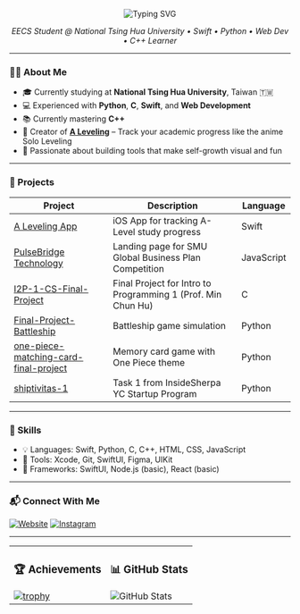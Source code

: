 <p align="center">
  <img src="https://readme-typing-svg.herokuapp.com?font=Fira+Code&size=24&duration=3000&color=00F7FF&center=true&vCenter=true&width=500&lines=Hi%2C+My+Name+Is+Bradley!+:D;iOS+Dev+%7C+EECS+Student+%7C+Swift+%7C+Python+%7C+C" alt="Typing SVG" />
</p>

<p align="center">
  <em>EECS Student @ National Tsing Hua University • Swift • Python • Web Dev • C++ Learner</em>
</p>

---

### 👨‍🎓 About Me

- 🎓 Currently studying at **National Tsing Hua University**, Taiwan 🇹🇼
- 💻 Experienced with **Python**, **C**, **Swift**, and **Web Development**
- 📚 Currently mastering **C++**
- 📱 Creator of **[A Leveling](https://github.com/NicolasBradley/A-Leveling)** – Track your academic progress like the anime Solo Leveling
- 🧠 Passionate about building tools that make self-growth visual and fun

---

### 🚀 Projects

| Project | Description | Language |
|--------|-------------|----------|
| [A Leveling App](https://github.com/NicolasBradley/A-Leveling) | iOS App for tracking A-Level study progress | Swift |
| [PulseBridge Technology](https://github.com/xs1128/PulseBridge-Technology) | Landing page for SMU Global Business Plan Competition | JavaScript |
| [I2P-1-CS-Final-Project](https://github.com/NicolasBradley/I2P-1-CS-Final-Project) | Final Project for Intro to Programming 1 (Prof. Min Chun Hu) | C |
| [Final-Project-Battleship](https://github.com/NicolasBradley/Final-Project-Battleship) | Battleship game simulation | Python |
| [one-piece-matching-card-final-project](https://github.com/NicolasBradley/one-piece-matching-card-final-project) | Memory card game with One Piece theme | Python |
| [shiptivitas-1](https://github.com/NicolasBradley/shiptivitas-1) | Task 1 from InsideSherpa YC Startup Program | Python |


---

### 🧠 Skills

- 💡 Languages: Swift, Python, C, C++, HTML, CSS, JavaScript
- 🧰 Tools: Xcode, Git, SwiftUI, Figma, UIKit
- 🧱 Frameworks: SwiftUI, Node.js (basic), React (basic)

---

### 📬 Connect With Me

[![Website](https://img.shields.io/badge/-Website-0e76a8?style=flat&logo=Google-Chrome&logoColor=white)](https://sites.google.com/view/aleveling/contact?authuser=4)
[![Instagram](https://img.shields.io/badge/-Instagram-E4405F?style=flat&logo=instagram&logoColor=white)](https://instagram.com/alevelingofficial)

---

<table>
  <tr>
    <td>
      <h3>🏆 Achievements</h3>
      <a href="https://github.com/ryo-ma/github-profile-trophy">
        <img src="https://github-profile-trophy.vercel.app/?username=NicolasBradley&theme=algolia&title=PullRequest" alt="trophy" />
      </a>
    </td>
    <td>
      <h3>📊 GitHub Stats</h3>
      <img src="https://github-readme-stats.vercel.app/api?username=NicolasBradley&show_icons=true&theme=radical" alt="GitHub Stats" />
    </td>
  </tr>
</table>
